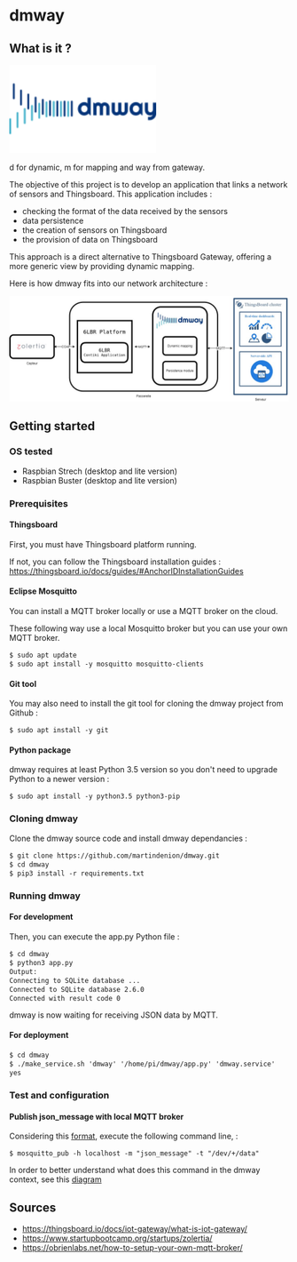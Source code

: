 # dmway

## What is it ?

<img src="./img/dmway2.png?raw=true" width="265" height="159">

d for dynamic, m for mapping and way from gateway.

The objective of this project is to develop an application that links a network of sensors and Thingsboard.
This application includes :
- checking the format of the data received by the sensors
- data persistence
- the creation of sensors on Thingsboard
- the provision of data on Thingsboard

This approach is a direct alternative to Thingsboard Gateway, offering a more generic view by providing dynamic mapping.

Here is how dmway fits into our network architecture :

<img src="./img/Zolertia-DMWAY-Thingsboard.jpg?raw=true">

## Getting started

### OS tested

* Raspbian Strech (desktop and lite version)
* Raspbian Buster (desktop and lite version)

### Prerequisites

#### Thingsboard

First, you must have Thingsboard platform running.

If not, you can follow the Thingsboard installation guides : https://thingsboard.io/docs/guides/#AnchorIDInstallationGuides

#### Eclipse Mosquitto

You can install a MQTT broker locally or use a MQTT broker on the cloud.

These following way use a local Mosquitto broker but you can use your own MQTT broker.

```
$ sudo apt update
$ sudo apt install -y mosquitto mosquitto-clients
```

#### Git tool

You may also need to install the git tool for cloning the dmway project from Github :

```
$ sudo apt install -y git
```

#### Python package

dmway requires at least Python 3.5 version so you don't need to upgrade Python to a newer version : 

```
$ sudo apt install -y python3.5 python3-pip
```

### Cloning dmway

Clone the dmway source code and install dmway dependancies : 
```
$ git clone https://github.com/martindenion/dmway.git
$ cd dmway
$ pip3 install -r requirements.txt
```

### Running dmway 

#### For development 

Then, you can execute the app.py Python file :
```
$ cd dmway
$ python3 app.py
Output: 
Connecting to SQLite database ...
Connected to SQLite database 2.6.0
Connected with result code 0
```
dmway is now waiting for receiving JSON data by MQTT.

#### For deployment

```
$ cd dmway
$ ./make_service.sh 'dmway' '/home/pi/dmway/app.py' 'dmway.service' yes
```

### Test and configuration

#### Publish json_message with local MQTT broker

Considering this [format](https://github.com/martindenion/dmway/wiki/JSON-message-and-topic-format), execute the following command line,  :
```
$ mosquitto_pub -h localhost -m "json_message" -t "/dev/+/data"
```

In order to better understand what does this command in the dmway context, see this [diagram](https://github.com/martindenion/dmway/wiki/Pub-and-Sub-command-around-dmway)

## Sources

* https://thingsboard.io/docs/iot-gateway/what-is-iot-gateway/
* https://www.startupbootcamp.org/startups/zolertia/
* https://obrienlabs.net/how-to-setup-your-own-mqtt-broker/
